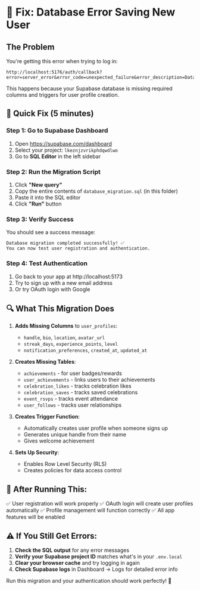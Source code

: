# 🚨 Fix: Database Error Saving New User

## The Problem
You're getting this error when trying to log in:
```
http://localhost:5176/auth/callback?error=server_error&error_code=unexpected_failure&error_description=Database+error+saving+new+user
```

This happens because your Supabase database is missing required columns and triggers for user profile creation.

## 🔧 Quick Fix (5 minutes)

### Step 1: Go to Supabase Dashboard
1. Open https://supabase.com/dashboard
2. Select your project: `lkeznjzvrikphdqwdlwo`
3. Go to **SQL Editor** in the left sidebar

### Step 2: Run the Migration Script
1. Click **"New query"**
2. Copy the entire contents of `database_migration.sql` (in this folder)
3. Paste it into the SQL editor
4. Click **"Run"** button

### Step 3: Verify Success
You should see a success message:
```
Database migration completed successfully! ✅
You can now test user registration and authentication.
```

### Step 4: Test Authentication
1. Go back to your app at http://localhost:5173
2. Try to sign up with a new email address
3. Or try OAuth login with Google

## 🔍 What This Migration Does

1. **Adds Missing Columns** to `user_profiles`:
   - `handle`, `bio`, `location`, `avatar_url`
   - `streak_days`, `experience_points`, `level`
   - `notification_preferences`, `created_at`, `updated_at`

2. **Creates Missing Tables**:
   - `achievements` - for user badges/rewards
   - `user_achievements` - links users to their achievements
   - `celebration_likes` - tracks celebration likes
   - `celebration_saves` - tracks saved celebrations
   - `event_rsvps` - tracks event attendance
   - `user_follows` - tracks user relationships

3. **Creates Trigger Function**:
   - Automatically creates user profile when someone signs up
   - Generates unique handle from their name
   - Gives welcome achievement

4. **Sets Up Security**:
   - Enables Row Level Security (RLS)
   - Creates policies for data access control

## 🎯 After Running This:

✅ User registration will work properly
✅ OAuth login will create user profiles automatically
✅ Profile management will function correctly
✅ All app features will be enabled

## ⚠️ If You Still Get Errors:

1. **Check the SQL output** for any error messages
2. **Verify your Supabase project ID** matches what's in your `.env.local`
3. **Clear your browser cache** and try logging in again
4. **Check Supabase logs** in Dashboard → Logs for detailed error info

Run this migration and your authentication should work perfectly! 🚀